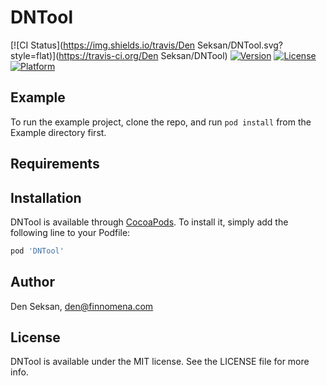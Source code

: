 # DNTool

[![CI Status](https://img.shields.io/travis/Den Seksan/DNTool.svg?style=flat)](https://travis-ci.org/Den Seksan/DNTool)
[![Version](https://img.shields.io/cocoapods/v/DNTool.svg?style=flat)](https://cocoapods.org/pods/DNTool)
[![License](https://img.shields.io/cocoapods/l/DNTool.svg?style=flat)](https://cocoapods.org/pods/DNTool)
[![Platform](https://img.shields.io/cocoapods/p/DNTool.svg?style=flat)](https://cocoapods.org/pods/DNTool)

## Example

To run the example project, clone the repo, and run `pod install` from the Example directory first.

## Requirements

## Installation

DNTool is available through [CocoaPods](https://cocoapods.org). To install
it, simply add the following line to your Podfile:

```ruby
pod 'DNTool'
```

## Author

Den Seksan, den@finnomena.com

## License

DNTool is available under the MIT license. See the LICENSE file for more info.
